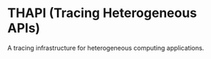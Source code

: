 # THAPI (Tracing Heterogeneous APIs)

A tracing infrastructure for heterogeneous computing applications.

